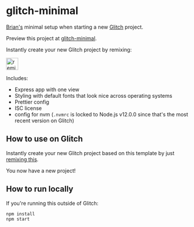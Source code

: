 # glitch-minimal

[Brian's](https://glitch.com/@briangershon) minimal setup when starting a new [Glitch](https://glitch.com/) project.

Preview this project at [glitch-minimal](https://glitch.com/~glitch-minimal).

Instantly create your new Glitch project by remixing:

<a href="https://glitch.com/edit/?utm_content=project_glitch-minimal&utm_source=remix_this&utm_medium=button&utm_campaign=glitchButton#!/remix/glitch-minimal">
  <img src="https://cdn.glitch.com/2bdfb3f8-05ef-4035-a06e-2043962a3a13%2Fremix%402x.png?1513093958726" alt="remix this" height="33">
</a>

Includes:

* Express app with one view
* Styling with default fonts that look nice across operating systems
* Prettier config
* ISC license
* config for nvm (`.nvmrc` is locked to Node.js v12.0.0 since that's the most recent version on Glitch)

## How to use on Glitch

Instantly create your new Glitch project based on this template by just <a href="https://glitch.com/edit/?utm_content=project_glitch-minimal&utm_source=remix_this&utm_medium=button&utm_campaign=glitchButton#!/remix/glitch-minimal">remixing this</a>.

You now have a new project!

## How to run locally

If you're running this outside of Glitch:

    npm install
    npm start
